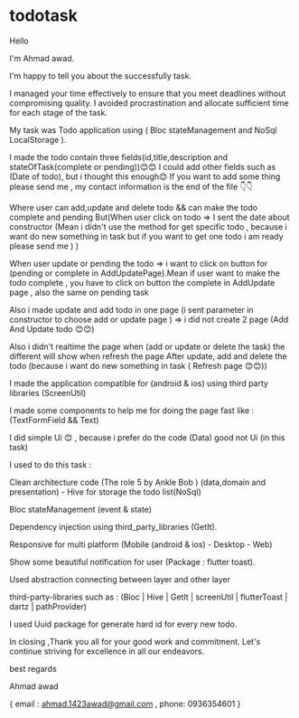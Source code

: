 # todotask

Hello

I'm Ahmad awad.

I'm happy to tell you about the successfully task.

I managed your time effectively to ensure that you meet deadlines without compromising quality. I
avoided
procrastination and allocate sufficient time for each stage of the task.

My task was Todo application using ( Bloc stateManagement and NoSql LocalStorage ).

I made the todo contain three fields(id,title,description and stateOfTask(complete or pending))😊😊
I could add other fields such as (Date of todo), but i thought this enough😊
If you want to add some thing please send me , my contact information is the end of the file 👇👇

Where user can add,update and delete todo && can make the todo complete and pending
But(When user click on todo => I sent the date about constructor (Mean i didn't use the method for
get specific todo , because i want do new something in task but if you want to get one todo i am
ready please send me ) )

When user update or pending the todo => i want to click on button for (pending or complete in
AddUpdatePage).Mean if user want to make the todo complete , you have to click on button the
complete in AddUpdate page , also the same on pending task

Also i made update and add todo in one page (i sent parameter in constructor to choose add or update
page ) => i did not create 2 page (Add And Update todo 😊😊)

Also i didn't realtime the page when (add or update or delete the task) the different will show when
refresh the page After update, add and delete the todo  (because i want do new something in task (
Refresh page 😊😊))

I made the application compatible for (android & ios) using third party libraries (ScreenUtil)

I made some components to help me for doing the page fast like : (TextFormField && Text)

I did simple Ui 😊 , because i prefer do the code (Data) good not Ui (in this task)

I used to do this task :

Clean architecture code (The role 5 by Ankle Bob ) (data,domain and presentation) - Hive for storage
the todo list(NoSql)

Bloc stateManagement (event & state)

Dependency injection using third_party_libraries (GetIt).

Responsive for multi platform (Mobile (android & ios) - Desktop - Web)

Show some beautiful notification for user (Package : flutter toast).

Used abstraction connecting between layer and other layer

third-party-libraries such as : (Bloc | Hive | GetIt | screenUtil | flutterToast | dartz |
pathProvider)

I used Uuid package for generate hard id for every new todo.

In closing ,Thank you all for your good work and commitment.
Let's continue striving for excellence in all our endeavors.

best regards

Ahmad awad

{ email : ahmad.1423awad@gmail.com , phone: 0936354601 }

